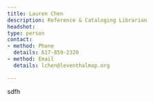 ```yaml
---
title: Lauren Chen
description: Reference & Cataloging Librarian
headshot: 
type: person
contact:
- method: Phone
  details: 617-859-2320
- method: Email
  details: lchen@leventhalmap.org

---
```

sdfh